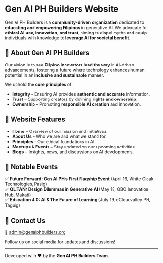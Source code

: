 # Gen AI PH Builders Website

Gen AI PH Builders is a **community-driven organization** dedicated to **educating and empowering Filipinos** in generative AI. We advocate for **ethical AI use, innovation, and trust**, aiming to dispel myths and equip individuals with knowledge to **leverage AI for societal benefit**.

## 🌟 About Gen AI PH Builders  
Our vision is to see **Filipino innovators lead the way** in AI-driven advancements, fostering a future where technology enhances human potential in an **inclusive and sustainable** manner.  

We uphold the **core principles** of:  
- **Integrity** – Ensuring AI provides **authentic and accurate** information.  
- **Trust** – Supporting creators by defining **rights and ownership**.  
- **Ownership** – Promoting **responsible AI creation** and innovation.  

## 🚀 Website Features  
- **Home** – Overview of our mission and initiatives.  
- **About Us** – Who we are and what we stand for.  
- **Principles** – Our ethical foundations in AI.  
- **Meetups & Events** – Stay updated on our upcoming activities.  
- **Blogs** – Insights, news, and discussions on AI developments.  

## 📍 Notable Events  
✅ **Future Forward: Gen AI PH’s First Flagship Event** (April 16, White Cloak Technologies, Pasig)  
✅ **QLITAN: Design Dilemmas in Generative AI** (May 18, QBO Innovation Hub, Makati)  
✅ **Education 4.0: AI & The Future of Learning** (July 19, eCloudvalley PH, Taguig)  

## 📩 Contact Us  
📧 admin@genaiphbuilders.org  

Follow us on social media for updates and discussions!  

---  
Developed with ❤️ by the **Gen AI PH Builders Team**.  
